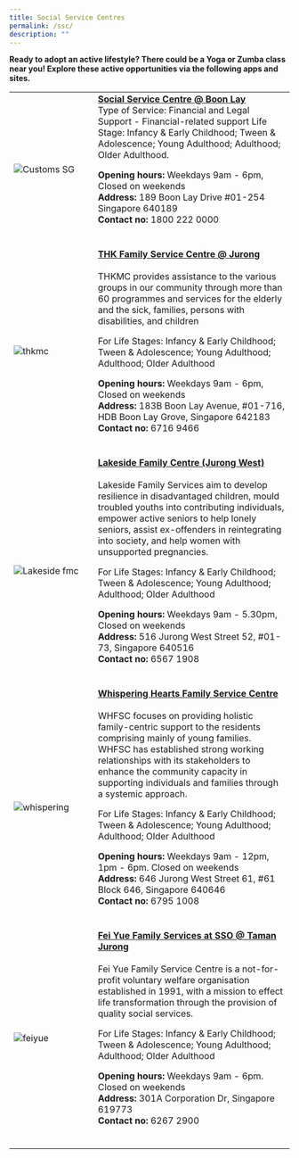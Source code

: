 ```yaml
---
title: Social Service Centres
permalink: /ssc/
description: ""
---
```

**Ready to adopt an active lifestyle? There could be a Yoga or Zumba class near you! Explore these active opportunities via the following apps and sites.**

<table style="width:100%">
  <tbody><tr>
		
</tr><tr>
    <td style="width:30%">
      <img src="https://media.asiaone.com/sites/default/files/styles/article_main_image/public/original_images/Feb2014/20140207_zaobao_social.jpg?itok=-N0QvzAW" alt="Customs SG">
    </td>	
    <td style="width:70%">
			<b>	<a href="https://www.msf.gov.sg/comcare/" target="_blank">Social Service Centre @ Boon Lay </a></b>
   <br>
Type of Service: Financial and Legal Support - Financial-related support  
Life Stage: Infancy &amp; Early Childhood; Tween &amp; Adolescence; Young Adulthood; Adulthood; Older Adulthood. 
			<p>
			<b> Opening hours: </b> Weekdays 9am - 6pm, Closed on weekends <br>
			<b> Address:</b> 189 Boon Lay Drive #01-254 Singapore 640189 <br>
			<b> Contact no: </b> 1800 222 0000 <br>
	<br></p></td>
</tr>
		
<tr>
    <td style="width:30%">
      <img src="https://lh3.googleusercontent.com/p/AF1QipN-mskbrCxGhCIRtszfPEYTXj733cHIElL2MMzt=s680-w680-h510" alt="thkmc">
    </td>	
    <td style="width:70%">
      			<b>	<a href="https://www.thkmc.org.sg/" target="_blank">THK Family Service Centre @ Jurong </a></b><br>
   <br>
THKMC provides assistance to the various groups in our community through more than 60 programmes and services for the elderly and the sick, families, persons with disabilities, and children <p> For Life Stages: Infancy &amp; Early Childhood; Tween &amp; Adolescence; Young Adulthood; Adulthood; Older Adulthood
			</p><p>
			<b> Opening hours: </b> Weekdays 9am - 6pm, Closed on weekends <br>
			<b> Address:</b> 183B Boon Lay Avenue, #01-716, HDB Boon Lay Grove, Singapore 642183 <br>
			<b> Contact no: </b> 6716 9466 <br>
    <br></p></td>
  </tr>
		
		
<tr>
    <td style="width:30%">
      <img src="https://lh5.googleusercontent.com/p/AF1QipOj5A7jWSCYv9w7WnJkxpBPAwghd7pNfsKcktbh=w426-h240-k-no" alt="Lakeside fmc">
    </td>	
    <td style="width:70%">
      			<b>	<a href="https://www.lakeside.org.sg/" target="_blank">Lakeside Family Centre (Jurong West)</a></b><br>
   <br>
Lakeside Family Services aim to develop resilience in disadvantaged children, mould troubled youths into contributing individuals, empower active seniors to help lonely seniors, assist ex-offenders in reintegrating into society, and help women with unsupported pregnancies. <p> For Life Stages: Infancy &amp; Early Childhood; Tween &amp; Adolescence; Young Adulthood; Adulthood; Older Adulthood
			</p><p>
			<b> Opening hours: </b> Weekdays 9am - 5.30pm, Closed on weekends <br>
			<b> Address:</b> 516 Jurong West Street 52, #01-73, Singapore 640516 <br>
			<b> Contact no: </b> 6567 1908 <br>
    <br></p></td>
  </tr>		

		
<tr>
    <td style="width:30%">
      <img src="https://viriya.org.sg/wp-content/uploads/2017/07/WHFSC-YEC-2018-Group-e1560440356492.jpg" alt="whispering">
    </td>	
    <td style="width:70%">
      			<b>	<a href="https://viriya.org.sg/our-services/family-services/whispering-hearts-family-service-centre/" target="_blank">Whispering Hearts Family Service Centre </a></b><br>
   <br>
WHFSC focuses on providing holistic family-centric support to the residents comprising mainly of young families. WHFSC has established strong working relationships with its stakeholders to enhance the community capacity in supporting individuals and families through a systemic approach. <p> For Life Stages: Infancy &amp; Early Childhood; Tween &amp; Adolescence; Young Adulthood; Adulthood; Older Adulthood
			</p><p>
			<b> Opening hours: </b> Weekdays 9am - 12pm, 1pm - 6pm. Closed on weekends <br>
			<b> Address:</b> 646 Jurong West Street 61, #61 Block 646, Singapore 640646 <br>
			<b> Contact no: </b> 6795 1008 <br>
    <br></p></td>
  </tr>
		
		
<tr>
    <td style="width:30%">
      <img src="https://fycs.org/wp-content/uploads/2022/08/body-logo.png" alt="feiyue">
    </td>	
    <td style="width:70%">
      			<b>	<a href="http://fycs.org/" target="_blank">Fei Yue Family Services at SSO @ Taman Jurong</a></b><br>
   <br>
Fei Yue Family Service Centre is a not-for-profit voluntary welfare organisation established in 1991, with a mission to effect life transformation through the provision of quality social services. <p> For Life Stages: Infancy &amp; Early Childhood; Tween &amp; Adolescence; Young Adulthood; Adulthood; Older Adulthood
			</p><p>
			<b> Opening hours: </b> Weekdays 9am - 6pm. Closed on weekends <br>
			<b> Address:</b> 301A Corporation Dr, Singapore 619773 <br>
			<b> Contact no: </b> 6267 2900 <br>
    <br></p></td>
  </tr>
		
</tbody></table>
